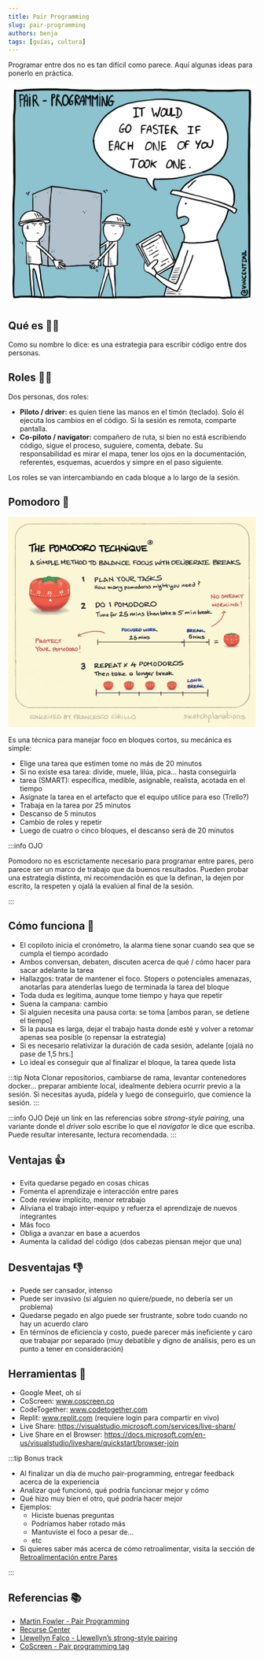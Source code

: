 ```yaml
---
title: Pair Programming
slug: pair-programming
authors: benja
tags: [guías, cultura]
---
```


Programar entre dos no es tan difícil como parece. Aquí algunas ideas para ponerlo en práctica.

![pair programming](./pair-programming.png)

<!--truncate-->

## Qué es 👯‍♂️

Como su nombre lo dice: es una estrategia para escribir código entre dos personas.

## Roles 👩‍✈️

Dos personas, dos roles:

- **Piloto / driver:** es quien tiene las manos en el
timón (teclado). Solo él ejecuta los cambios en el código. Si
la sesión es remota, comparte pantalla.
- **Co-piloto / navigator:** compañero de ruta, si bien
no está escribiendo código, sigue el proceso, suguiere,
comenta, debate. Su responsabilidad es mirar el mapa,
tener los ojos en la documentación, referentes, esquemas, acuerdos y simpre en el paso siguiente.

Los roles se van intercambiando en cada bloque a lo largo de la sesión.

## Pomodoro 🍅

![pomodoro](./pomodoro.jpg)

Es una técnica para manejar foco en bloques cortos, su mecánica es simple:

- Elige una tarea que estimen tome no más de 20 minutos
- Si no existe esa tarea: divide, muele, lilúa, pica... hasta conseguirla
- tarea (SMART): específica, medible, asignable, realista, acotada en el tiempo
- Asígnate la tarea en el artefacto que el equipo utilice para eso (Trello?)
- Trabaja en la tarea por 25 minutos
- Descanso de 5 minutos
- Cambio de roles y repetir
- Luego de cuatro o cinco bloques, el descanso será de 20 minutos

:::info OJO

Pomodoro no es escrictamente necesario para programar entre pares, pero parece ser un
marco de trabajo que da buenos resultados. Pueden probar
una estrategia distinta, mi recomendación es que la definan,
la dejen por escrito, la respeten y ojalá la evalúen al final de la sesión.

:::

## Cómo funciona 🥷

- El copiloto inicia el cronómetro, la alarma tiene sonar cuando sea que se cumpla el tiempo acordado
- Ambos conversan, debaten, discuten acerca de qué / cómo hacer para sacar adelante la tarea
- Hallazgos: tratar de mantener el foco. Stopers o potenciales amenazas, anotarlas para atenderlas luego de terminada la tarea del bloque
- Toda duda es legítima, aunque tome tiempo y haya que repetir
- Suena la campana: cambio
- Si alguien necesita una pausa corta: se toma [ambos paran, se detiene el tiempo]
- Si la pausa es larga, dejar el trabajo hasta donde esté y volver a retomar apenas sea posible (o repensar la estrategia)
- Si es necesario relativizar la duración de cada sesión, adelante [ojalá no pase de 1,5 hrs.]
- Lo ideal es conseguir que al finalizar el bloque, la tarea quede lista

:::tip Nota
Clonar repositorios, cambiarse de rama, levantar contenedores docker... preparar ambiente local, idealmente debiera ocurrir previo a la sesión.
Si necesitas ayuda, pídela y luego de conseguirlo, que comience la sesión.
:::

:::info OJO
Dejé un link en las referencias sobre _strong-style pairing_, una
variante donde el _driver_ solo escribe lo que el _navigator_ le
dice que escriba. Puede resultar interesante, lectura
recomendada.
:::

## Ventajas 👍

- Evita quedarse pegado en cosas chicas
- Fomenta el aprendizaje e interacción entre pares
- Code review implícito, menor retrabajo
- Aliviana el trabajo inter-equipo y refuerza el aprendizaje de nuevos integrantes
- Más foco
- Obliga a avanzar en base a acuerdos
- Aumenta la calidad del código (dos cabezas piensan mejor que una)

## Desventajas 👎

- Puede ser cansador, intenso
- Puede ser invasivo (si alguien no quiere/puede, no debería ser un problema)
- Quedarse pegado en algo puede ser frustrante, sobre todo cuando no hay un acuerdo claro
- En términos de eficiencia y costo, puede parecer más ineficiente y caro que trabajar por separado (muy debatible y digno de análisis, pero es un punto a tener en consideración)

## Herramientas 🎒

- Google Meet, oh sí
- CoScreen: www.coscreen.co
- CodeTogether: www.codetogether.com
- Replit: www.replit.com (requiere login para compartir en vivo)
- Live Share: <https://visualstudio.microsoft.com/services/live-share/>
- Live Share en el Browser: <https://docs.microsoft.com/en-us/visualstudio/liveshare/quickstart/browser-join>

:::tip Bonus track

- Al finalizar un día de mucho pair-programming, entregar feedback acerca de la experiencia
- Analizar qué funcionó, qué podría funcionar mejor y cómo
- Qué hizo muy bien el otro, qué podría hacer mejor
- Ejemplos:
  - Hiciste buenas preguntas
  - Podríamos haber rotado más
  - Mantuviste el foco a pesar de...
  - etc
- Si quieres saber más acerca de cómo retroalimentar, visita la sección de [Retroalimentación entre Pares](./peer-feedback)

:::

## Referencias 📚

- [Martin Fowler - Pair Programming](https://martinfowler.com/articles/on-pair-programming.html)
- [Recurse Center](https://www.recurse.com/manual#sec-pairing)
- [Llewellyn Falco - Llewellyn’s strong-style pairing](http://llewellynfalco.blogspot.com/2014/06/llewellyns-strong-style-pairing.html)
- [CoScreen - Pair programming tag](https://www.coscreen.co/blog/tag/pair-programming/)
